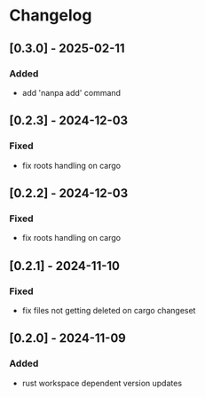 # Changelog

## [0.3.0] - 2025-02-11

### Added

- add 'nanpa add' command

## [0.2.3] - 2024-12-03

### Fixed

- fix roots handling on cargo

## [0.2.2] - 2024-12-03

### Fixed

- fix roots handling on cargo

## [0.2.1] - 2024-11-10

### Fixed

- fix files not getting deleted on cargo changeset

## [0.2.0] - 2024-11-09

### Added

- rust workspace dependent version updates
